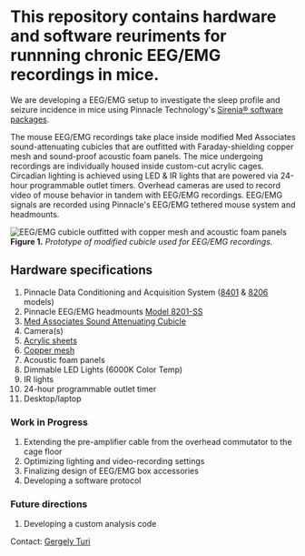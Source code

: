 # This repository contains hardware and software reuriments for runnning chronic EEG/EMG recordings in mice.

We are developing a EEG/EMG setup to investigate the sleep profile and seizure
incidence in mice using Pinnacle Technology's [Sirenia® software
packages](https://www.pinnaclet.com/sirenia.html).

The mouse EEG/EMG recordings take place inside modified Med Associates
sound-attenuating cubicles that are outfitted with
Faraday-shielding copper mesh and sound-proof acoustic foam panels. The
mice undergoing recordings are individually housed inside custom-cut acrylic cages.
Circadian lighting is achieved using LED & IR lights that are powered via
24-hour programmable outlet timers. Overhead cameras are used to record video of
mouse behavior in tandem with EEG/EMG recordings. EEG/EMG signals are recorded
using Pinnacle's EEG/EMG tethered mouse system and headmounts.

![EEG/EMG cubicle outfitted with copper mesh and acoustic foam
panels](./images/eeg-box.jpg) **Figure 1.** _Prototype of modified cubicle used for EEG/EMG recordings._

## Hardware specifications

1. Pinnacle Data Conditioning and Acquisition System
   ([8401](https://store.pinnaclet.com/products/8401-hr-4-channel-data-conditioning-and-acquisition)
   &
   [8206](https://store.pinnaclet.com/products/8206-data-conditioning-and-acquisition-system)
   models)
2. Pinnacle EEG/EMG headmounts [Model 8201-SS](https://store.pinnaclet.com/products/8201-2-eeg-1-emg-mouse-headmount?variant=12390701727847)
3. [Med Associates Sound Attenuating
   Cubicle](https://med-associates.com/product/sound-attenuating-cubicles-mdf/)
4. Camera(s)
5. [Acrylic sheets](https://canalplastics.com/)
6. [Copper mesh](https://www.twpinc.com/100-mesh-copper-0045-wire-dia)
7. Acoustic foam panels
8. Dimmable LED Lights (6000K Color Temp)
9. IR lights
10. 24-hour programmable outlet timer
11. Desktop/laptop

### Work in Progress

1. Extending the pre-amplifier cable from the overhead commutator to the cage floor
2. Optimizing lighting and video-recording settings
3. Finalizing design of EEG/EMG box accessories
3. Developing a software protocol

### Future directions

1. Developing a custom analysis code

Contact: [Gergely Turi](mailto:gt2253@cumc.columbia.edu)